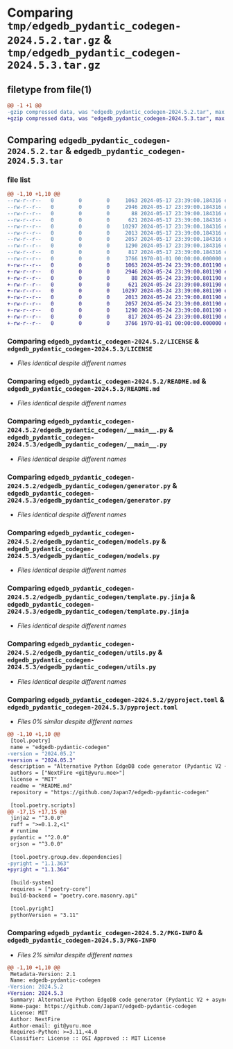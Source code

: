 # Comparing `tmp/edgedb_pydantic_codegen-2024.5.2.tar.gz` & `tmp/edgedb_pydantic_codegen-2024.5.3.tar.gz`

## filetype from file(1)

```diff
@@ -1 +1 @@
-gzip compressed data, was "edgedb_pydantic_codegen-2024.5.2.tar", max compression
+gzip compressed data, was "edgedb_pydantic_codegen-2024.5.3.tar", max compression
```

## Comparing `edgedb_pydantic_codegen-2024.5.2.tar` & `edgedb_pydantic_codegen-2024.5.3.tar`

### file list

```diff
@@ -1,10 +1,10 @@
--rw-r--r--   0        0        0     1063 2024-05-17 23:39:00.184316 edgedb_pydantic_codegen-2024.5.2/LICENSE
--rw-r--r--   0        0        0     2946 2024-05-17 23:39:00.184316 edgedb_pydantic_codegen-2024.5.2/README.md
--rw-r--r--   0        0        0       88 2024-05-17 23:39:00.184316 edgedb_pydantic_codegen-2024.5.2/edgedb_pydantic_codegen/__init__.py
--rw-r--r--   0        0        0      621 2024-05-17 23:39:00.184316 edgedb_pydantic_codegen-2024.5.2/edgedb_pydantic_codegen/__main__.py
--rw-r--r--   0        0        0    10297 2024-05-17 23:39:00.184316 edgedb_pydantic_codegen-2024.5.2/edgedb_pydantic_codegen/generator.py
--rw-r--r--   0        0        0     2013 2024-05-17 23:39:00.184316 edgedb_pydantic_codegen-2024.5.2/edgedb_pydantic_codegen/models.py
--rw-r--r--   0        0        0     2057 2024-05-17 23:39:00.184316 edgedb_pydantic_codegen-2024.5.2/edgedb_pydantic_codegen/template.py.jinja
--rw-r--r--   0        0        0     1290 2024-05-17 23:39:00.184316 edgedb_pydantic_codegen-2024.5.2/edgedb_pydantic_codegen/utils.py
--rw-r--r--   0        0        0      817 2024-05-17 23:39:00.184316 edgedb_pydantic_codegen-2024.5.2/pyproject.toml
--rw-r--r--   0        0        0     3766 1970-01-01 00:00:00.000000 edgedb_pydantic_codegen-2024.5.2/PKG-INFO
+-rw-r--r--   0        0        0     1063 2024-05-24 23:39:00.801190 edgedb_pydantic_codegen-2024.5.3/LICENSE
+-rw-r--r--   0        0        0     2946 2024-05-24 23:39:00.801190 edgedb_pydantic_codegen-2024.5.3/README.md
+-rw-r--r--   0        0        0       88 2024-05-24 23:39:00.801190 edgedb_pydantic_codegen-2024.5.3/edgedb_pydantic_codegen/__init__.py
+-rw-r--r--   0        0        0      621 2024-05-24 23:39:00.801190 edgedb_pydantic_codegen-2024.5.3/edgedb_pydantic_codegen/__main__.py
+-rw-r--r--   0        0        0    10297 2024-05-24 23:39:00.801190 edgedb_pydantic_codegen-2024.5.3/edgedb_pydantic_codegen/generator.py
+-rw-r--r--   0        0        0     2013 2024-05-24 23:39:00.801190 edgedb_pydantic_codegen-2024.5.3/edgedb_pydantic_codegen/models.py
+-rw-r--r--   0        0        0     2057 2024-05-24 23:39:00.801190 edgedb_pydantic_codegen-2024.5.3/edgedb_pydantic_codegen/template.py.jinja
+-rw-r--r--   0        0        0     1290 2024-05-24 23:39:00.801190 edgedb_pydantic_codegen-2024.5.3/edgedb_pydantic_codegen/utils.py
+-rw-r--r--   0        0        0      817 2024-05-24 23:39:00.801190 edgedb_pydantic_codegen-2024.5.3/pyproject.toml
+-rw-r--r--   0        0        0     3766 1970-01-01 00:00:00.000000 edgedb_pydantic_codegen-2024.5.3/PKG-INFO
```

### Comparing `edgedb_pydantic_codegen-2024.5.2/LICENSE` & `edgedb_pydantic_codegen-2024.5.3/LICENSE`

 * *Files identical despite different names*

### Comparing `edgedb_pydantic_codegen-2024.5.2/README.md` & `edgedb_pydantic_codegen-2024.5.3/README.md`

 * *Files identical despite different names*

### Comparing `edgedb_pydantic_codegen-2024.5.2/edgedb_pydantic_codegen/__main__.py` & `edgedb_pydantic_codegen-2024.5.3/edgedb_pydantic_codegen/__main__.py`

 * *Files identical despite different names*

### Comparing `edgedb_pydantic_codegen-2024.5.2/edgedb_pydantic_codegen/generator.py` & `edgedb_pydantic_codegen-2024.5.3/edgedb_pydantic_codegen/generator.py`

 * *Files identical despite different names*

### Comparing `edgedb_pydantic_codegen-2024.5.2/edgedb_pydantic_codegen/models.py` & `edgedb_pydantic_codegen-2024.5.3/edgedb_pydantic_codegen/models.py`

 * *Files identical despite different names*

### Comparing `edgedb_pydantic_codegen-2024.5.2/edgedb_pydantic_codegen/template.py.jinja` & `edgedb_pydantic_codegen-2024.5.3/edgedb_pydantic_codegen/template.py.jinja`

 * *Files identical despite different names*

### Comparing `edgedb_pydantic_codegen-2024.5.2/edgedb_pydantic_codegen/utils.py` & `edgedb_pydantic_codegen-2024.5.3/edgedb_pydantic_codegen/utils.py`

 * *Files identical despite different names*

### Comparing `edgedb_pydantic_codegen-2024.5.2/pyproject.toml` & `edgedb_pydantic_codegen-2024.5.3/pyproject.toml`

 * *Files 0% similar despite different names*

```diff
@@ -1,10 +1,10 @@
 [tool.poetry]
 name = "edgedb-pydantic-codegen"
-version = "2024.05.2"
+version = "2024.05.3"
 description = "Alternative Python EdgeDB code generator (Pydantic V2 + asyncio, FastAPI compatible)"
 authors = ["NextFire <git@yuru.moe>"]
 license = "MIT"
 readme = "README.md"
 repository = "https://github.com/Japan7/edgedb-pydantic-codegen"
 
 [tool.poetry.scripts]
@@ -17,15 +17,15 @@
 jinja2 = "^3.0.0"
 ruff = ">=0.1.2,<1"
 # runtime
 pydantic = "^2.0.0"
 orjson = "^3.0.0"
 
 [tool.poetry.group.dev.dependencies]
-pyright = "1.1.363"
+pyright = "1.1.364"
 
 [build-system]
 requires = ["poetry-core"]
 build-backend = "poetry.core.masonry.api"
 
 [tool.pyright]
 pythonVersion = "3.11"
```

### Comparing `edgedb_pydantic_codegen-2024.5.2/PKG-INFO` & `edgedb_pydantic_codegen-2024.5.3/PKG-INFO`

 * *Files 2% similar despite different names*

```diff
@@ -1,10 +1,10 @@
 Metadata-Version: 2.1
 Name: edgedb-pydantic-codegen
-Version: 2024.5.2
+Version: 2024.5.3
 Summary: Alternative Python EdgeDB code generator (Pydantic V2 + asyncio, FastAPI compatible)
 Home-page: https://github.com/Japan7/edgedb-pydantic-codegen
 License: MIT
 Author: NextFire
 Author-email: git@yuru.moe
 Requires-Python: >=3.11,<4.0
 Classifier: License :: OSI Approved :: MIT License
```

